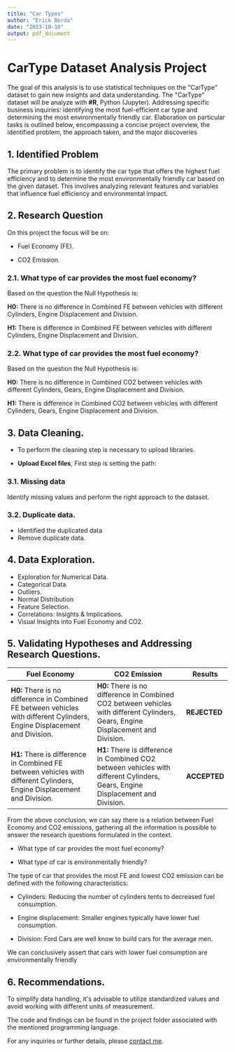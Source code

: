 ```yaml
---
title: "Car Types"
author: "Erick Borda"
date: "2023-10-10"
output: pdf_document
---
```


# CarType Dataset Analysis Project

The goal of this analysis is to use statistical techniques on the "CarType" dataset to gain new insights and data understanding. The "CarType" dataset will be analyze with **#R**, Python (Jupyter). Addressing specific business inquiries: identifying the most fuel-efficient car type and determining the most environmentally friendly car. Elaboration on particular tasks is outlined below, encompassing a concise project overview, the identified problem, the approach taken, and the major discoveries

## 1. Identified Problem

The primary problem is to identify the car type that offers the highest fuel efficiency and to determine the most environmentally friendly car based on the given dataset. This involves analyzing relevant features and variables that influence fuel efficiency and environmental impact.

## 2. Research Question

On this project the focus will be on:

-   Fuel Economy (FE).

-   CO2 Emission.

### 2.1. What type of car provides the most fuel economy?

Based on the question the Null Hypothesis is:

**H0:** There is no difference in Combined FE between vehicles with different Cylinders, Engine Displacement and Division.

**H1:** There is difference in Combined FE between vehicles with different Cylinders, Engine Displacement and Division.

### 2.2. What type of car provides the most fuel economy?

Based on the question the Null Hypothesis is:

**H0:** There is no difference in Combined CO2 between vehicles with different Cylinders, Gears, Engine Displacement and Division.

**H1:** There is difference in Combined CO2 between vehicles with different Cylinders, Gears, Engine Displacement and Division.

## 3. Data Cleaning.

* To perform the cleaning step is necessary to upload libraries.

* **Upload Excel files**, First step is setting the path:

### 3.1. Missing data

Identify missing values and perform the right approach to the dataset.

### 3.2. Duplicate data.

* Identified the duplicated data
* Remove duplicate data.

## 4. Data Exploration.

* Exploration for Numerical Data.
* Categorical Data.
* Outliers.
* Normal Distribution
* Feature Selection.
* Correlations: Insights & Implications.
* Visual Insights into Fuel Economy and CO2.


## 5. Validating Hypotheses and Addressing Research Questions.

| Fuel Economy                                                                                                               | CO2 Emission                                                                                                                       | Results      |
|---------------------------|---------------------------|------------------|
| **H0:** There is no difference in Combined FE between vehicles with different Cylinders, Engine Displacement and Division. | **H0:** There is no difference in Combined CO2 between vehicles with different Cylinders, Gears, Engine Displacement and Division. | **REJECTED** |
| **H1:** There is difference in Combined FE between vehicles with different Cylinders, Engine Displacement and Division.    | **H1:** There is difference in Combined CO2 between vehicles with different Cylinders, Gears, Engine Displacement and Division.    | **ACCEPTED** |

From the above conclusion, we can say there is a relation between Fuel Economy and CO2 emissions, gathering all the information is possible to answer the research questions formulated in the context.

-   What type of car provides the most fuel economy?

-   What type of car is environmentally friendly?

The type of car that provides the most FE and lowest CO2 emission can be defined with the following characteristics:

-   Cylinders: Reducing the number of cylinders tents to decreased fuel consumption.

-   Engine displacement: Smaller engines typically have lower fuel consumption.

-   Division: Ford Cars are well know to build cars for the average men.

We can conclusively assert that cars with lower fuel consumption are environmentally friendly

## 6. Recommendations.
To simplify data handling, it's advisable to utilize standardized values and avoid working with different units of measurement.

The code and findings can be found in the project folder associated with the mentioned programming language.

For any inquiries or further details, please [contact me](mailto:erickborda96@.com).
